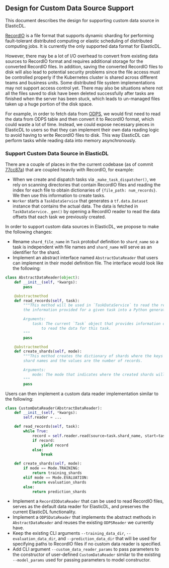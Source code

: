 ## Design for Custom Data Source Support

This document describes the design for supporting custom data source in ElasticDL.

[RecordIO](https://github.com/wangkuiyi/recordio) is a file format that supports dynamic sharding for
performing fault-tolerant distributed computing or elastic scheduling of distributed computing jobs. It is
currently the only supported data format for ElasticDL.

However, there may be a lot of I/O overhead to convert from existing data sources to RecordIO format and requires additional storage
for the converted RecordIO files. In addition, saving the converted RecordIO files to disk will also lead to potential security problems
since the file access must be controlled properly if the Kubernetes cluster is shared across different teams and business units.
Some distributed file system implementations may not support access control yet. There may also be situations where
not all the files saved to disk have been deleted successfully after tasks are finished when the server has been stuck,
which leads to un-managed files taken up a huge portion of the disk space.

For example, in order to fetch data from [ODPS](https://www.alibabacloud.com/product/maxcompute), we would first
need to read the data from ODPS table and then convert it to RecordIO format, which could waste a lot of time.
Instead, we could expose necessary pieces in ElasticDL to users so that they can implement their own data reading logic to
avoid having to write RecordIO files to disk. This way ElasticDL can perform tasks while reading data into memory asynchronously.

### Support Custom Data Source in ElasticDL

There are a couple of places in the the current codebase (as of commit [77cc87a](https://github.com/sql-machine-learning/elasticdl/tree/77cc87a90eec54db565849f0ae07d271fd957190))
that are coupled heavily with RecordIO, for example:

* When we create and dispatch tasks via ``_make_task_dispatcher()``, we rely on scanning directories that contain
RecordIO files and reading the index for each file to obtain dictionaries of `{file_path: num_records}`.
We then use this information to create tasks.
* ``Worker`` starts a `TaskDataService` that generates a `tf.data.Dataset` instance that contains the actual data.
The data is fetched in `TaskDataService._gen()` by opening a RecordIO reader to read the data offsets that each task
we previously created.

In order to support custom data sources in ElasticDL, we propose to make the following changes:

* Rename ``shard_file_name`` in `Task` protobuf definition to `shard_name` so a task is independent with file names and `shard_name` will
serve as an identifier for the shard.
* Implement an abstract interface named `AbstractDataReader` that users can implement in their model definition file.
The interface would look like the following:

```python
class AbstractDataReader(object):
    def __init__(self, *kwargs):
        pass

    @abstractmethod
    def read_records(self, task):
        """This method will be used in `TaskDataService` to read the records based on
        the information provided for a given task into a Python generator/iterator.

        Arguments:
            task: The current `Task` object that provides information on where
                to read the data for this task.
        """
        pass

    @abstractmethod
    def create_shards(self, mode):
        """This method creates the dictionary of shards where the keys are the
        shard names and the values are the number of records.

        Arguments:
            mode: The mode that indicates where the created shards will be used.
        """
        pass
```

Users can then implement a custom data reader implementation similar to the following:

```python
class CustomDataReader(AbstractDataReader):
    def __init__(self, *kwargs):
        self.reader = ...

    def read_records(self, task):
        while True:
            record = self.reader.read(source=task.shard_name, start=task.start, offset=task.end)
            if record:
                yield record
            else:
                break

    def create_shards(self, mode):
        if mode == Mode.TRAINING:
            return training_shards
        elif mode == Mode.EVALUATION:
            return evaluation_shards
        else:
            return prediction_shards
```
* Implement a `RecordIODataReader` that can be used to read RecordIO files, serves as the default
data reader for ElasticDL, and preserves the current ElasticDL functionality.
* Implement a `ODPSDataReader` that implements the abstract methods in `AbstractDataReader` and
reuses the existing `ODPSReader` we currently have.
* Keep the existing CLI arguments `--training_data_dir`, `--evaluation_data_dir`, and `--prediction_data_dir` that
will be used for specifying paths to RecordIO files if no custom data reader is specified.
* Add CLI argument `--custom_data_reader_params` to pass parameters to the constructor of user-defined `CustomDataReader`
similar to the existing `--model_params` used for passing parameters to model constructor.
